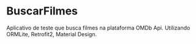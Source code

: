 # BuscarFilmes
Aplicativo de teste que busca filmes na plataforma OMDb Api. Utilizando ORMLite, Retrofit2, Material Design.
